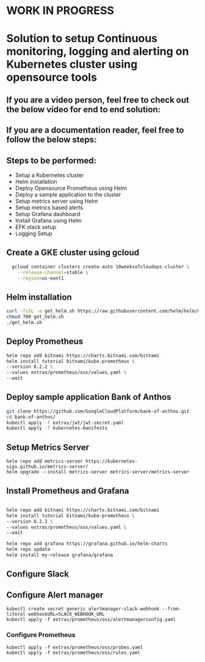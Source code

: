 # WORK IN PROGRESS
# Solution to setup Continuous monitoring, logging and alerting on Kubernetes cluster using opensource tools

## If you are a video person, feel free to check out the below video for end to end solution:


## If you are a documentation reader, feel free to follow the below steps:

## Steps to be performed:
*  Setup a Kubernetes cluster
*  Helm installation
*  Deploy Opensource Prometheus using Helm
*  Deploy a sample application to the cluster
*  Setup metrics server using Helm
*  Setup metrics based alerts
*  Setup Grafana dashboard
*  Install Grafana using Helm
*  EFK stack setup
*  Logging Setup

## Create a GKE cluster using gcloud
```bash
  gcloud container clusters create-auto 10weeksofcloudops-cluster \
    --release-channel=stable \
    --region=us-east1
 ```

## Helm installation

```bash
curl -fsSL -o get_helm.sh https://raw.githubusercontent.com/helm/helm/main/scripts/get-helm-3
chmod 700 get_helm.sh
./get_helm.sh
```
## Deploy Prometheus

```bash
helm repo add bitnami https://charts.bitnami.com/bitnami
helm install tutorial bitnami/kube-prometheus \
--version 8.2.2 \
--values extras/prometheus/oss/values.yaml \
--wait
```

## Deploy sample application Bank of Anthos
```bash
git clone https://github.com/GoogleCloudPlatform/bank-of-anthos.git
cd bank-of-anthos/
kubectl apply -f extras/jwt/jwt-secret.yaml
kubectl apply -f kubernetes-manifests
```

## Setup Metrics Server
```
helm repo add metrics-server https://kubernetes-sigs.github.io/metrics-server/
helm upgrade --install metrics-server metrics-server/metrics-server
```

## Install Prometheus and Grafana
```bash

helm repo add bitnami https://charts.bitnami.com/bitnami
helm install tutorial bitnami/kube-prometheus \
--version 8.2.2 \
--values extras/prometheus/oss/values.yaml \
--wait

helm repo add grafana https://grafana.github.io/helm-charts
helm repo update
helm install my-release grafana/grafana

```

## Configure Slack

## Configure Alert manager
```
kubectl create secret generic alertmanager-slack-webhook --from-literal webhookURL=SLACK_WEBHOOK_URL
kubectl apply -f extras/prometheus/oss/alertmanagerconfig.yaml
```

### Configure Prometheus
```
kubectl apply -f extras/prometheus/oss/probes.yaml
kubectl apply -f extras/prometheus/oss/rules.yaml
```






